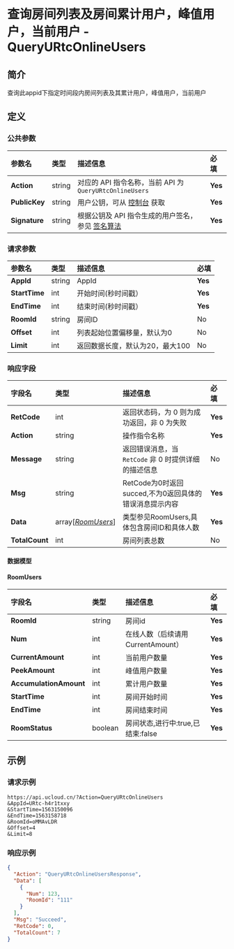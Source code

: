 # 查询房间列表及房间累计用户，峰值用户，当前用户 - QueryURtcOnlineUsers

## 简介

查询此appid下指定时间段内房间列表及其累计用户，峰值用户，当前用户








## 定义

### 公共参数

| 参数名 | 类型 | 描述信息 | 必填 |
|:---|:---|:---|:---|
| **Action**     | string  | 对应的 API 指令名称，当前 API 为 `QueryURtcOnlineUsers`                        | **Yes** |
| **PublicKey**  | string  | 用户公钥，可从 [控制台](https://console.ucloud.cn/uapi/apikey) 获取                                             | **Yes** |
| **Signature**  | string  | 根据公钥及 API 指令生成的用户签名，参见 [签名算法](api/summary/signature.md)  | **Yes** |

### 请求参数

| 参数名 | 类型 | 描述信息 | 必填 |
|:---|:---|:---|:---|
| **AppId** | string | AppId |**Yes**|
| **StartTime** | int | 开始时间(秒时间戳） |**Yes**|
| **EndTime** | int | 结束时间(秒时间戳） |**Yes**|
| **RoomId** | string | 房间ID |No|
| **Offset** | int | 列表起始位置偏移量，默认为0 |No|
| **Limit** | int | 返回数据长度，默认为20，最大100<br /> |No|

### 响应字段

| 字段名 | 类型 | 描述信息 | 必填 |
|:---|:---|:---|:---|
| **RetCode** | int | 返回状态码，为 0 则为成功返回，非 0 为失败 |**Yes**|
| **Action** | string | 操作指令名称 |**Yes**|
| **Message** | string | 返回错误消息，当 `RetCode` 非 0 时提供详细的描述信息 |No|
| **Msg** | string | RetCode为0时返回succed,不为0返回具体的错误消息提示内容 |**Yes**|
| **Data** | array[[*RoomUsers*](#RoomUsers)] | 类型参见RoomUsers,具体包含房间ID和具体人数 |**Yes**|
| **TotalCount** | int | 房间列表总数 |No|

#### 数据模型


#### RoomUsers

| 字段名 | 类型 | 描述信息 | 必填 |
|:---|:---|:---|:---|
| **RoomId** | string | 房间id |**Yes**|
| **Num** | int | 在线人数（后续请用CurrentAmount） |**Yes**|
| **CurrentAmount** | int | 当前用户数量 |**Yes**|
| **PeekAmount** | int | 峰值用户数量 |**Yes**|
| **AccumulationAmount** | int | 累计用户数量 |**Yes**|
| **StartTime** | int | 房间开始时间 |**Yes**|
| **EndTime** | int | 房间结束时间 |**Yes**|
| **RoomStatus** | boolean | 房间状态,进行中:true,已结束:false |**Yes**|

## 示例

### 请求示例
    
```
https://api.ucloud.cn/?Action=QueryURtcOnlineUsers
&AppId=URtc-h4r1txxy
&StartTime=1563150096
&EndTime=1563158718
&RoomId=oMMAvLDR
&Offset=4
&Limit=8
```

### 响应示例
    
```json
{
  "Action": "QueryURtcOnlineUsersResponse",
  "Data": [
    {
      "Num": 123,
      "RoomId": "111"
    }
  ],
  "Msg": "Succeed",
  "RetCode": 0,
  "TotalCount": 7
}
```





